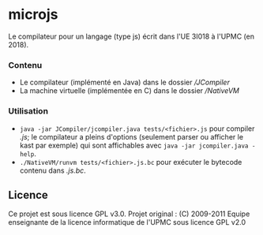 # microjs #
Le compilateur pour un langage (type js) écrit dans l'UE 3I018 à l'UPMC (en 2018).

### Contenu ###
* Le compilateur (implémenté en Java) dans le dossier */JCompiler*
* La machine virtuelle (implémentée en C) dans le dossier */NativeVM*

### Utilisation ###
* `java -jar JCompiler/jcompiler.java tests/<fichier>.js` pour compiler *<fichier>.js*; le compilateur a pleins d'options (seulement parser ou afficher le kast par exemple) qui sont affichables avec `java -jar jcompiler.java -help`.
* `./NativeVM/runvm tests/<fichier>.js.bc` pour exécuter le bytecode contenu dans *<fichier>.js.bc*.

## Licence ##
Ce projet est sous licence GPL v3.0. 
Projet original : (C) 2009-2011 Equipe enseignante de la licence informatique de l'UPMC sous licence GPL v2.0
